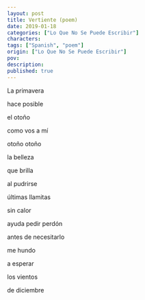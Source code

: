 ```yaml
---
layout: post
title: Vertiente (poem)
date: 2019-01-18
categories: ["Lo Que No Se Puede Escribir"]
characters: 
tags: ["Spanish", "poem"]
origin: ["Lo Que No Se Puede Escribir"]
pov: 
description: 
published: true
---
```


La primavera

hace posible

el otoño

como vos a mí

otoño otoño

la belleza

que brilla

al pudrirse

últimas llamitas

sin calor

ayuda pedir perdón

antes de necesitarlo

me hundo

a esperar

los vientos

de diciembre
